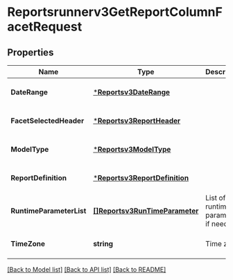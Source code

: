 # Reportsrunnerv3GetReportColumnFacetRequest

## Properties
Name | Type | Description | Notes
------------ | ------------- | ------------- | -------------
**DateRange** | [***Reportsv3DateRange**](reportsv3DateRange.md) |  | [optional] [default to null]
**FacetSelectedHeader** | [***Reportsv3ReportHeader**](reportsv3ReportHeader.md) |  | [optional] [default to null]
**ModelType** | [***Reportsv3ModelType**](reportsv3ModelType.md) |  | [optional] [default to null]
**ReportDefinition** | [***Reportsv3ReportDefinition**](reportsv3ReportDefinition.md) |  | [optional] [default to null]
**RuntimeParameterList** | [**[]Reportsv3RunTimeParameter**](reportsv3RunTimeParameter.md) | List of runtime parameter if needed. | [optional] [default to null]
**TimeZone** | **string** | Time zone. | [optional] [default to null]

[[Back to Model list]](../README.md#documentation-for-models) [[Back to API list]](../README.md#documentation-for-api-endpoints) [[Back to README]](../README.md)

